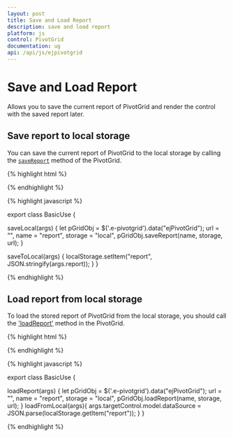 ```yaml
---
layout: post
title: Save and Load Report
description: save and load report
platform: js
control: PivotGrid
documentation: ug
api: /api/js/ejpivotgrid
---
```


# Save and Load Report

Allows you to save the current report of PivotGrid and render the control with the saved report later.

## Save report to local storage

You can save the current report of PivotGrid to the local storage by calling the [`saveReport`](/api/js/ejpivotgrid#members:saveReport) method of the PivotGrid.

{% highlight html %}

<template>
   <div>
   <ej-pivot-grid id="PivotGrid1" e-on-save-report.delegate="saveToLocal($event.detail)">
    </ej-pivot-grid>
    </div>
    <button id="button" ej-button="e-text.bind:textValue1" e-on-click.trigger="saveLocal($event)" style="margin-top: 10px">Save</button>
</template>

{% endhighlight %}

{% highlight javascript %}

export class BasicUse {

 saveLocal(args) {
          let pGridObj = $('.e-pivotgrid').data("ejPivotGrid");
          url = "",
          name = "report",
          storage = "local",
          pGridObj.saveReport(name, storage, url);
    }

 saveToLocal(args) {
    localStorage.setItem("report", JSON.stringify(args.report));
    }
}

{% endhighlight %}

## Load report from local storage

To load the stored report of PivotGrid from the local storage, you should call the ['loadReport'](/api/js/ejpivotgrid#members:loadReport) method in the PivotGrid.

{% highlight html %}

<template>
   <div>
   <ej-pivot-grid id="PivotGrid1" e-on-load-report.delegate="loadFromLocal($event.detail)">
    </ej-pivot-grid>
    </div>
    <button id="button" ej-button="e-text.bind:textValue1" e-on-click.trigger="loadReport($event)" style="margin-top: 10px">Load</button>
</template>

{% endhighlight %}

{% highlight javascript %}

export class BasicUse {

  loadReport(args) {
            let pGridObj = $('.e-pivotgrid').data("ejPivotGrid");
            url = "",
            name = "report",
            storage = "local",
            pGridObj.loadReport(name, storage, url);
    }
  loadFromLocal(args){
      args.targetControl.model.dataSource = JSON.parse(localStorage.getItem("report"));
   }
}

{% endhighlight %}
